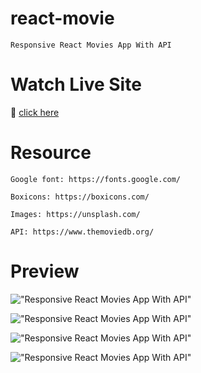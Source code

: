 # react-movie

    Responsive React Movies App With API

# Watch Live Site 

:eyes: [click here](https://yuvraj-movies-app.netlify.app/)

# Resource

    Google font: https://fonts.google.com/

    Boxicons: https://boxicons.com/

    Images: https://unsplash.com/

    API: https://www.themoviedb.org/

# Preview

!["Responsive React Movies App With API"](https://user-images.githubusercontent.com/67447840/136721197-be990f3a-cae2-4757-9eb7-c0796f4a3834.png "Responsive React Movies App With API")

!["Responsive React Movies App With API"](https://user-images.githubusercontent.com/67447840/136721135-f64988cf-af31-495f-988c-c24ab10cbade.png "Responsive React Movies App With API")

!["Responsive React Movies App With API"](https://user-images.githubusercontent.com/67447840/136721056-733be8a6-7af6-424b-a74e-eb65980a5464.png "Responsive React Movies App With API")

!["Responsive React Movies App With API"](https://user-images.githubusercontent.com/67447840/136721118-cf5c59d2-31ff-4b06-86cb-262dd1b655fc.png "Responsive React Movies App With API")

